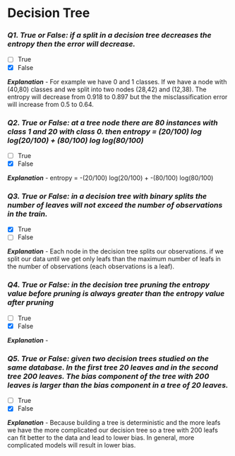 # Decision Tree

### ***Q1. True or False: if a split in a decision tree decreases the entropy then the error will decrease.***

- [ ] True
- [x] False

***Explanation*** - For example we have 0 and 1 classes. If we have a node with (40,80) classes and we split into two nodes (28,42) and (12,38). The entropy will decrease from 0.918 to 0.897 but the the misclassification error will increase from 0.5 to 0.64.

### ***Q2. True or False: at a tree node there are 80 instances with class 1 and 20 with class 0. then entropy = (20/100) log log(20/100) + (80/100) log log(80/100)***

- [ ] True
- [x] False

***Explanation*** - entropy = -(20/100) log(20/100) + -(80/100) log(80/100)

### ***Q3. True or False: in a decision tree with binary splits the number of leaves will not exceed the number of observations in the train.***

- [x] True
- [ ] False

***Explanation*** - Each node in the decision tree splits our observations. if we split our data until we get only leafs than the maximum number of leafs in the number of observations (each observations is a leaf).

### ***Q4. True or False: in the decision tree pruning the entropy value before pruning is always greater than the entropy value after pruning***

- [ ] True
- [x] False

***Explanation*** - 

### ***Q5. True or False: given two decision trees studied on the same database. In the first tree 20 leaves and in the second tree 200 leaves. The bias component of the tree with 200 leaves is larger than the bias component in a tree of 20 leaves.***

- [ ] True
- [x] False

***Explanation*** - Because building a tree is deterministic and the more leafs we have the more complicated our decision tree so a tree with 200 leafs can fit better to the data and lead to lower bias. In general, more complicated models will result in lower bias.
